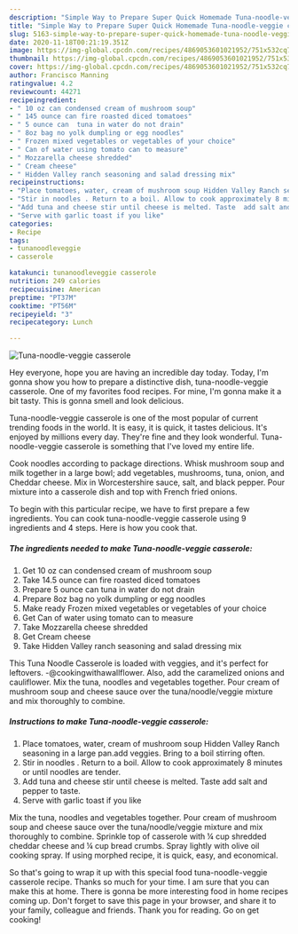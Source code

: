 ```yaml
---
description: "Simple Way to Prepare Super Quick Homemade Tuna-noodle-veggie casserole"
title: "Simple Way to Prepare Super Quick Homemade Tuna-noodle-veggie casserole"
slug: 5163-simple-way-to-prepare-super-quick-homemade-tuna-noodle-veggie-casserole
date: 2020-11-18T00:21:19.351Z
image: https://img-global.cpcdn.com/recipes/4869053601021952/751x532cq70/tuna-noodle-veggie-casserole-recipe-main-photo.jpg
thumbnail: https://img-global.cpcdn.com/recipes/4869053601021952/751x532cq70/tuna-noodle-veggie-casserole-recipe-main-photo.jpg
cover: https://img-global.cpcdn.com/recipes/4869053601021952/751x532cq70/tuna-noodle-veggie-casserole-recipe-main-photo.jpg
author: Francisco Manning
ratingvalue: 4.2
reviewcount: 44271
recipeingredient:
- " 10 oz can condensed cream of mushroom soup"
- " 145 ounce can fire roasted diced tomatoes"
- " 5 ounce can  tuna in water do not drain"
- " 8oz bag no yolk dumpling or egg noodles"
- " Frozen mixed vegetables or vegetables of your choice"
- " Can of water using tomato can to measure"
- " Mozzarella cheese shredded"
- " Cream cheese"
- " Hidden Valley ranch seasoning and salad dressing mix"
recipeinstructions:
- "Place tomatoes, water, cream of mushroom soup Hidden Valley Ranch seasoning in a large pan.add veggies. Bring to a boil stirring often."
- "Stir in noodles . Return to a boil. Allow to cook approximately 8 minutes or until noodles are tender."
- "Add tuna and cheese stir until cheese is melted. Taste  add salt and pepper to taste."
- "Serve with garlic toast if you like"
categories:
- Recipe
tags:
- tunanoodleveggie
- casserole

katakunci: tunanoodleveggie casserole 
nutrition: 249 calories
recipecuisine: American
preptime: "PT37M"
cooktime: "PT56M"
recipeyield: "3"
recipecategory: Lunch

---
```



![Tuna-noodle-veggie casserole](https://img-global.cpcdn.com/recipes/4869053601021952/751x532cq70/tuna-noodle-veggie-casserole-recipe-main-photo.jpg)

Hey everyone, hope you are having an incredible day today. Today, I'm gonna show you how to prepare a distinctive dish, tuna-noodle-veggie casserole. One of my favorites food recipes. For mine, I'm gonna make it a bit tasty. This is gonna smell and look delicious.

Tuna-noodle-veggie casserole is one of the most popular of current trending foods in the world. It is easy, it is quick, it tastes delicious. It's enjoyed by millions every day. They're fine and they look wonderful. Tuna-noodle-veggie casserole is something that I've loved my entire life.

Cook noodles according to package directions. Whisk mushroom soup and milk together in a large bowl; add vegetables, mushrooms, tuna, onion, and Cheddar cheese. Mix in Worcestershire sauce, salt, and black pepper. Pour mixture into a casserole dish and top with French fried onions.


To begin with this particular recipe, we have to first prepare a few ingredients. You can cook tuna-noodle-veggie casserole using 9 ingredients and 4 steps. Here is how you cook that.

<!--inarticleads1-->

##### The ingredients needed to make Tuna-noodle-veggie casserole:

1. Get  10 oz can condensed cream of mushroom soup
1. Take  14.5 ounce can fire roasted diced tomatoes
1. Prepare  5 ounce can  tuna in water do not drain
1. Prepare  8oz bag no yolk dumpling or egg noodles
1. Make ready  Frozen mixed vegetables or vegetables of your choice
1. Get  Can of water using tomato can to measure
1. Take  Mozzarella cheese shredded
1. Get  Cream cheese
1. Take  Hidden Valley ranch seasoning and salad dressing mix


This Tuna Noodle Casserole is loaded with veggies, and it&#39;s perfect for leftovers. -@cookingwithawallflower. Also, add the caramelized onions and cauliflower. Mix the tuna, noodles and vegetables together. Pour cream of mushroom soup and cheese sauce over the tuna/noodle/veggie mixture and mix thoroughly to combine. 

<!--inarticleads2-->

##### Instructions to make Tuna-noodle-veggie casserole:

1. Place tomatoes, water, cream of mushroom soup Hidden Valley Ranch seasoning in a large pan.add veggies. Bring to a boil stirring often.
1. Stir in noodles . Return to a boil. Allow to cook approximately 8 minutes or until noodles are tender.
1. Add tuna and cheese stir until cheese is melted. Taste  add salt and pepper to taste.
1. Serve with garlic toast if you like


Mix the tuna, noodles and vegetables together. Pour cream of mushroom soup and cheese sauce over the tuna/noodle/veggie mixture and mix thoroughly to combine. Sprinkle top of casserole with ¼ cup shredded cheddar cheese and ¼ cup bread crumbs. Spray lightly with olive oil cooking spray. If using morphed recipe, it is quick, easy, and economical. 

So that's going to wrap it up with this special food tuna-noodle-veggie casserole recipe. Thanks so much for your time. I am sure that you can make this at home. There is gonna be more interesting food in home recipes coming up. Don't forget to save this page in your browser, and share it to your family, colleague and friends. Thank you for reading. Go on get cooking!
